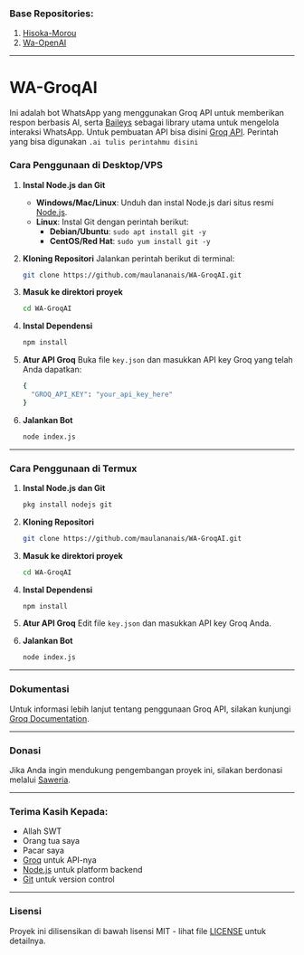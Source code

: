 ### Base Repositories:
1. [Hisoka-Morou](https://github.com/nyx095/Hisoka-Morou)
2. [Wa-OpenAI](https://github.com/Sansekai/Wa-OpenAI)

---
# **WA-GroqAI**

Ini adalah bot WhatsApp yang menggunakan Groq API untuk memberikan respon berbasis AI, serta [Baileys](https://github.com/WhiskeySockets/Baileys) sebagai library utama untuk mengelola interaksi WhatsApp.
Untuk pembuatan API bisa disini [Groq API](https://console.groq.com/keys).
Perintah yang bisa digunakan `.ai tulis perintahmu disini`

### Cara Penggunaan di Desktop/VPS

1. **Instal Node.js dan Git**
   - **Windows/Mac/Linux**: Unduh dan instal Node.js dari situs resmi [Node.js](https://nodejs.org/).
   - **Linux**: Instal Git dengan perintah berikut:
     - **Debian/Ubuntu**: `sudo apt install git -y`
     - **CentOS/Red Hat**: `sudo yum install git -y`

2. **Kloning Repositori**
   Jalankan perintah berikut di terminal:
   ```bash
   git clone https://github.com/maulananais/WA-GroqAI.git
   ```

3. **Masuk ke direktori proyek**
   ```bash
   cd WA-GroqAI
   ```

4. **Instal Dependensi**
   ```bash
   npm install
   ```

5. **Atur API Groq**
   Buka file `key.json` dan masukkan API key Groq yang telah Anda dapatkan:
   ```bash
   {
     "GROQ_API_KEY": "your_api_key_here"
   }
   ```

6. **Jalankan Bot**
   ```bash
   node index.js
   ```

---

### Cara Penggunaan di Termux

1. **Instal Node.js dan Git**
   ```bash
   pkg install nodejs git
   ```

2. **Kloning Repositori**
   ```bash
   git clone https://github.com/maulananais/WA-GroqAI.git
   ```

3. **Masuk ke direktori proyek**
   ```bash
   cd WA-GroqAI
   ```

4. **Instal Dependensi**
   ```bash
   npm install
   ```

5. **Atur API Groq**
   Edit file `key.json` dan masukkan API key Groq Anda.

6. **Jalankan Bot**
   ```bash
   node index.js
   ```

---

### Dokumentasi

Untuk informasi lebih lanjut tentang penggunaan Groq API, silakan kunjungi [Groq Documentation](https://groq.com/docs).

---

### Donasi

Jika Anda ingin mendukung pengembangan proyek ini, silakan berdonasi melalui [Saweria](https://saweria.co/maulananais).

---

### Terima Kasih Kepada:
- Allah SWT
- Orang tua saya
- Pacar saya
- [Groq](https://groq.com) untuk API-nya
- [Node.js](https://nodejs.org) untuk platform backend
- [Git](https://git-scm.com) untuk version control

---

### Lisensi

Proyek ini dilisensikan di bawah lisensi MIT - lihat file [LICENSE](LICENSE) untuk detailnya.
